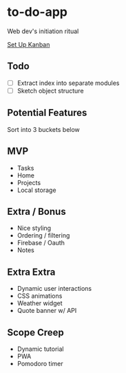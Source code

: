 # to-do-app

Web dev's initiation ritual

[Set Up Kanban](https://github.com/ChargrilledChook/to-do-app/projects/1)

## Todo

- [ ] Extract index into separate modules
- [ ] Sketch object structure

## Potential Features

Sort into 3 buckets below

## MVP

- Tasks
- Home
- Projects
- Local storage

## Extra / Bonus

- Nice styling
- Ordering / filtering
- Firebase / Oauth
- Notes

## Extra Extra

- Dynamic user interactions
- CSS animations
- Weather widget
- Quote banner w/ API

## Scope Creep

- Dynamic tutorial
- PWA
- Pomodoro timer
